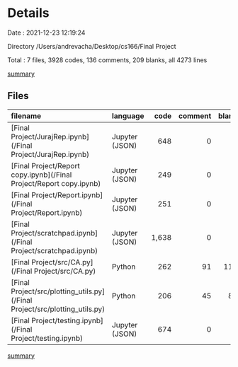 # Details

Date : 2021-12-23 12:19:24

Directory /Users/andrevacha/Desktop/cs166/Final Project

Total : 7 files,  3928 codes, 136 comments, 209 blanks, all 4273 lines

[summary](results.md)

## Files
| filename | language | code | comment | blank | total |
| :--- | :--- | ---: | ---: | ---: | ---: |
| [Final Project/JurajRep.ipynb](/Final Project/JurajRep.ipynb) | Jupyter (JSON) | 648 | 0 | 1 | 649 |
| [Final Project/Report copy.ipynb](/Final Project/Report copy.ipynb) | Jupyter (JSON) | 249 | 0 | 1 | 250 |
| [Final Project/Report.ipynb](/Final Project/Report.ipynb) | Jupyter (JSON) | 251 | 0 | 1 | 252 |
| [Final Project/scratchpad.ipynb](/Final Project/scratchpad.ipynb) | Jupyter (JSON) | 1,638 | 0 | 1 | 1,639 |
| [Final Project/src/CA.py](/Final Project/src/CA.py) | Python | 262 | 91 | 116 | 469 |
| [Final Project/src/plotting_utils.py](/Final Project/src/plotting_utils.py) | Python | 206 | 45 | 88 | 339 |
| [Final Project/testing.ipynb](/Final Project/testing.ipynb) | Jupyter (JSON) | 674 | 0 | 1 | 675 |

[summary](results.md)